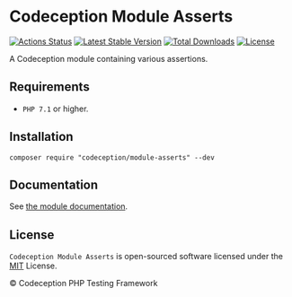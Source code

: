 # Codeception Module Asserts

[![Actions Status](https://github.com/Codeception/module-asserts/workflows/CI/badge.svg)](https://github.com/Codeception/module-asserts/actions)
[![Latest Stable Version](https://poser.pugx.org/codeception/module-asserts/v/stable)](https://github.com/Codeception/module-asserts/releases)
[![Total Downloads](https://poser.pugx.org/codeception/module-asserts/downloads)](https://packagist.org/packages/codeception/module-asserts)
[![License](https://poser.pugx.org/codeception/module-asserts/license)](/LICENSE)

A Codeception module containing various assertions.

## Requirements

* `PHP 7.1` or higher.

## Installation

```
composer require "codeception/module-asserts" --dev
```

## Documentation

See [the module documentation](https://codeception.com/docs/modules/Asserts).

## License

`Codeception Module Asserts` is open-sourced software licensed under the [MIT](/LICENSE) License.

© Codeception PHP Testing Framework
